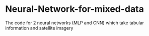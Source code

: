# Neural-Network-for-mixed-data
The code for 2 neural networks (MLP and CNN) which take tabular information and satellite imagery
